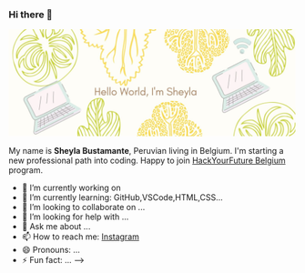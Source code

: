 ### Hi there 👋

<img src="images/1.jpg" >

My name is **Sheyla Bustamante**, Peruvian living in Belgium. I'm starting a new professional path into coding. Happy to join [HackYourFuture Belgium](https://www.hackyourfuture.net) program. 



- 🔭 I’m currently working on 
- 🌱 I’m currently learning: GitHub,VSCode,HTML,CSS... 
- 👯 I’m looking to collaborate on ...
- 🤔 I’m looking for help with ...
- 💬 Ask me about ...
- 📫 How to reach me: [Instagram](https://www.instagram.com/milabusta)
- 😄 Pronouns: ...
- ⚡ Fun fact: ...
-->
